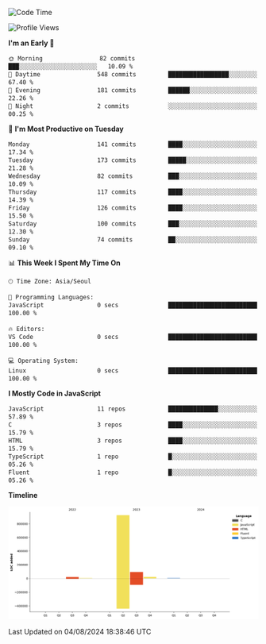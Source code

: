 <!--START_SECTION:waka-->
![Code Time](http://img.shields.io/badge/Code%20Time-76%20hrs%2047%20mins-blue)

![Profile Views](http://img.shields.io/badge/Profile%20Views-0-blue)

**I'm an Early 🐤** 

```text
🌞 Morning                82 commits          ███░░░░░░░░░░░░░░░░░░░░░░   10.09 % 
🌆 Daytime                548 commits         █████████████████░░░░░░░░   67.40 % 
🌃 Evening                181 commits         ██████░░░░░░░░░░░░░░░░░░░   22.26 % 
🌙 Night                  2 commits           ░░░░░░░░░░░░░░░░░░░░░░░░░   00.25 % 
```
📅 **I'm Most Productive on Tuesday** 

```text
Monday                   141 commits         ████░░░░░░░░░░░░░░░░░░░░░   17.34 % 
Tuesday                  173 commits         █████░░░░░░░░░░░░░░░░░░░░   21.28 % 
Wednesday                82 commits          ███░░░░░░░░░░░░░░░░░░░░░░   10.09 % 
Thursday                 117 commits         ████░░░░░░░░░░░░░░░░░░░░░   14.39 % 
Friday                   126 commits         ████░░░░░░░░░░░░░░░░░░░░░   15.50 % 
Saturday                 100 commits         ███░░░░░░░░░░░░░░░░░░░░░░   12.30 % 
Sunday                   74 commits          ██░░░░░░░░░░░░░░░░░░░░░░░   09.10 % 
```


📊 **This Week I Spent My Time On** 

```text
🕑︎ Time Zone: Asia/Seoul

💬 Programming Languages: 
JavaScript               0 secs              █████████████████████████   100.00 % 

🔥 Editors: 
VS Code                  0 secs              █████████████████████████   100.00 % 

💻 Operating System: 
Linux                    0 secs              █████████████████████████   100.00 % 
```

**I Mostly Code in JavaScript** 

```text
JavaScript               11 repos            ██████████████░░░░░░░░░░░   57.89 % 
C                        3 repos             ████░░░░░░░░░░░░░░░░░░░░░   15.79 % 
HTML                     3 repos             ████░░░░░░░░░░░░░░░░░░░░░   15.79 % 
TypeScript               1 repo              █░░░░░░░░░░░░░░░░░░░░░░░░   05.26 % 
Fluent                   1 repo              █░░░░░░░░░░░░░░░░░░░░░░░░   05.26 % 
```



**Timeline**

![Lines of Code chart](https://raw.githubusercontent.com/project-dy/project-dy/main/assets/bar_graph.png)


 Last Updated on 04/08/2024 18:38:46 UTC
<!--END_SECTION:waka-->
